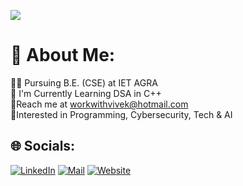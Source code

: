 [![](https://visitcount.itsvg.in/api?id=vvksrma&icon=0&color=0)](https://visitcount.itsvg.in)


# 💫 About Me:
👨‍🎓 Pursuing B.E. (CSE) at IET AGRA<br>📙 I'm Currently Learning DSA in C++<br>📧Reach me at workwithvivek@hotmail.com<br>🤩Interested in Programming, Cybersecurity, Tech & AI


## 🌐 Socials:
[![LinkedIn](https://img.shields.io/badge/LinkedIn-0077B5?style=for-the-badge&logo=linkedin&logoColor=white)](https://linkedin.com/in/hello-vivek)
[![Mail](https://img.shields.io/badge/Gmail-D14836?style=for-the-badge&logo=gmail&logoColor=white)](mailto:viveksharma0390@gmail.com)
[![Website](https://img.shields.io/badge/website-000000?style=for-the-badge&logo=About.me&logoColor=white)](https://vvksrma.github.io/)
